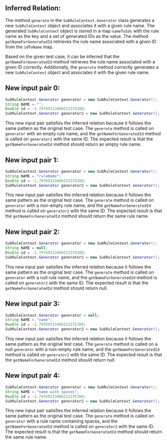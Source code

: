 ## Inferred Relation:
The method `generate` in the `SubRuleContext.Generator` class generates a new `SubRuleContext` object and associates it with a given rule name. The generated `SubRuleContext` object is stored in a map `nameToIds` with the rule name as the key and a set of generated IDs as the value. The method `getNameForGeneratedId` retrieves the rule name associated with a given ID from the `idToName` map.

Based on the given test case, it can be inferred that the `getNameForGeneratedId` method retrieves the rule name associated with a given ID correctly. Additionally, the `generate` method correctly generates a new `SubRuleContext` object and associates it with the given rule name.

## New input pair 0:
```java
SubRuleContext.Generator generator = new SubRuleContext.Generator();
String NAME = "";
Double id = -1.7976931348623157E308;
SubRuleContext.Generator generator2 = new SubRuleContext.Generator();
```
This new input pair satisfies the inferred relation because it follows the same pattern as the original test case. The `generate` method is called on `generator` with an empty rule name, and the `getNameForGeneratedId` method is called on `generator2` with the same ID. The expected result is that the `getNameForGeneratedId` method should return an empty rule name.

## New input pair 1:
```java
SubRuleContext.Generator generator = new SubRuleContext.Generator();
String NAME = "ruleName";
Double id = -1.7976931348623157E308;
SubRuleContext.Generator generator2 = new SubRuleContext.Generator();
```
This new input pair satisfies the inferred relation because it follows the same pattern as the original test case. The `generate` method is called on `generator` with a non-empty rule name, and the `getNameForGeneratedId` method is called on `generator2` with the same ID. The expected result is that the `getNameForGeneratedId` method should return the same rule name.

## New input pair 2:
```java
SubRuleContext.Generator generator = new SubRuleContext.Generator();
String NAME = null;
Double id = -1.7976931348623157E308;
SubRuleContext.Generator generator2 = new SubRuleContext.Generator();
```
This new input pair satisfies the inferred relation because it follows the same pattern as the original test case. The `generate` method is called on `generator` with a null rule name, and the `getNameForGeneratedId` method is called on `generator2` with the same ID. The expected result is that the `getNameForGeneratedId` method should return null.

## New input pair 3:
```java
SubRuleContext.Generator generator = null;
String NAME = "name";
Double id = -1.7976931348623157E308;
SubRuleContext.Generator generator2 = new SubRuleContext.Generator();
```
This new input pair satisfies the inferred relation because it follows the same pattern as the original test case. The `generate` method is called on a null `generator` with a non-empty rule name, and the `getNameForGeneratedId` method is called on `generator2` with the same ID. The expected result is that the `getNameForGeneratedId` method should return null.

## New input pair 4:
```java
SubRuleContext.Generator generator = new SubRuleContext.Generator();
String NAME = "name with spaces";
Double id = -1.7976931348623157E308;
SubRuleContext.Generator generator2 = new SubRuleContext.Generator();
```
This new input pair satisfies the inferred relation because it follows the same pattern as the original test case. The `generate` method is called on `generator` with a rule name containing spaces, and the `getNameForGeneratedId` method is called on `generator2` with the same ID. The expected result is that the `getNameForGeneratedId` method should return the same rule name.